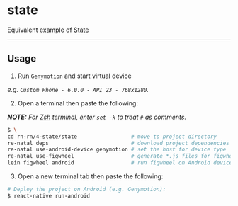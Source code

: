 state
=====

Equivalent example of [State]

-------------------------------------------------------------------------------

Usage
-----

1. Run `Genymotion` and start virtual device

  _e.g. `Custom Phone - 6.0.0 - API 23 - 768x1280`._

2. Open a terminal then paste the following:

  _**NOTE:** For [Zsh] terminal, enter `set -k` to treat `#` as comments._

  ``` bash
  $ \
  cd rn-rn/4-state/state                 # move to project directory
  re-natal deps                          # download project dependencies
  re-natal use-android-device genymotion # set the host for device type
  re-natal use-figwheel                  # generate *.js files for figwheel
  lein figwheel android                  # run figwheel on Android device (e.g. Genymotion)
  ```

3. Open a new terminal tab then paste the following:

  ``` bash
  # Deploy the project on Android (e.g. Genymotion):
  $ react-native run-android
  ```

[State]: https://facebook.github.io/react-native/docs/state.html
[Zsh]: http://www.zsh.org
